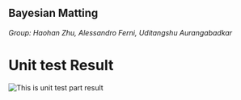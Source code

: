 ## **Bayesian Matting**



*Group: Haohan Zhu, Alessandro Ferni, Uditangshu Aurangabadkar*




# Unit test Result

![This is unit test part result](/Python/result/UNITTEST_1.png "Unit tests")
